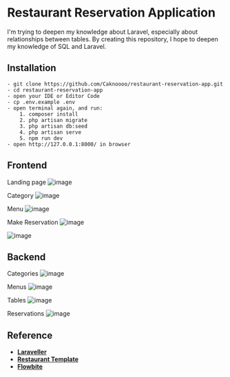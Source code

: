 # Restaurant Reservation Application

I'm trying to deepen my knowledge about Laravel, especially about relationships between tables. By creating this repository, I hope to deepen my knowledge of SQL and Laravel.

## Installation
```
- git clone https://github.com/Caknoooo/restaurant-reservation-app.git
- cd restaurant-reservation-app
- open your IDE or Editor Code
- cp .env.example .env
- open terminal again, and run:
    1. composer install
    2. php artisan migrate
    3. php artisan db:seed
    4. php artisan serve
    5. npm run dev
- open http://127.0.0.1:8000/ in browser 
```

## Frontend
Landing page
![image](https://user-images.githubusercontent.com/92671053/213943897-e075d0fb-b801-496d-aceb-7beb6ad6aae9.png)

Category
![image](https://user-images.githubusercontent.com/92671053/213944452-83e7caf5-b858-4d22-ac1b-9efef9ef9441.png)

Menu
![image](https://user-images.githubusercontent.com/92671053/213944465-c6376640-0557-4a9e-bf2b-e81deaa380f5.png)

Make Reservation
![image](https://user-images.githubusercontent.com/92671053/213944502-ca889b33-6421-4a16-bb63-55728f86db0e.png)

![image](https://user-images.githubusercontent.com/92671053/213944517-2ab97676-3662-4448-9178-b114235720bf.png)


## Backend
Categories
![image](https://user-images.githubusercontent.com/92671053/213944747-c4c81e24-266f-4781-9e52-c9f7252b50fe.png)

Menus
![image](https://user-images.githubusercontent.com/92671053/213944770-311ab5f6-d10c-40e6-b7a4-37501d16fd58.png)

Tables
![image](https://user-images.githubusercontent.com/92671053/213944779-d54bec13-2bb1-4cdf-9d1c-af3380a66684.png)

Reservations
![image](https://user-images.githubusercontent.com/92671053/213944789-7c1c5f13-d481-43db-9c3f-91637f020d21.png)


## Reference
- **[Laraveller](https://www.youtube.com/@Laraveller)**
- **[Restaurant Template](https://larainfo.com/blogs/tailfood-free-tailwind-css-restaurant-template)**
- **[Flowbite](https://flowbite.com/)**
